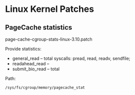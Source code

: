 # Linux Kernel Patches 

## PageCache statistics

page-cache-cgroup-stats-linux-3.10.patch

Provide statistics:
  * general_read – total syscalls: pread, read, readv, sendfile;
  * readahead_read – 
  * submit_bio_read – total 

Path: 
```
/sys/fs/cgroup/memory/pagecache_stat
```
